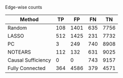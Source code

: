 Edge-wise counts

| Method             |   TP |   FP |   FN |   TN |
|--------------------|------|------|------|------|
| Random             |  108 | 1401 |  635 | 7756 |
| LASSO              |  512 | 1425 |  231 | 7732 |
| PC                 |    3 |  249 |  740 | 8908 |
| NOTEARS            |  112 |  132 |  631 | 9025 |
| Causal Sufficiency |    0 |    0 |  743 | 9157 |
| Fully Connected    |  364 | 4586 |  379 | 4571 |
